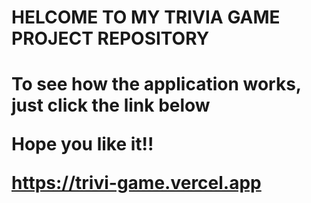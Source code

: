 <h1>HELCOME TO MY TRIVIA GAME PROJECT REPOSITORY<h1>
  
 <p>To see how the application works, just click the link below<p>
  Hope you like it!!
  
https://trivi-game.vercel.app
